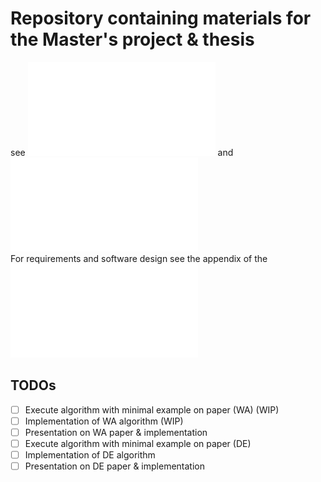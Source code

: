 # Repository containing materials for the Master's project & thesis
 
see ![Proposal](doc/proposal/proposal.pdf) and  ![Presentation](doc/proposal/presentation.pdf)  
For requirements and software design see the appendix of the ![report draft](doc/project_report/0-main.pdf)  

## TODOs  
- [ ] Execute algorithm with minimal example on paper (WA) (WIP)  
- [ ] Implementation of WA algorithm (WIP)  
- [ ] Presentation on WA paper & implementation  
- [ ] Execute algorithm with minimal example on paper (DE)  
- [ ] Implementation of DE algorithm  
- [ ] Presentation on DE paper & implementation  
